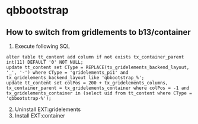 qbbootstrap
===========

How to switch from gridlements to b13/container
-----------------------------------------------


1. Execute following SQL

```
alter table tt_content add column if not exists tx_container_parent int(11) DEFAULT '0' NOT NULL;
update tt_content set CType = REPLACE(tx_gridelements_backend_layout, '_', '-') where CType = 'gridelements_pi1' and tx_gridelements_backend_layout like 'qbbootstrap_%';
update tt_content set colPos = 200 + tx_gridelements_columns, tx_container_parent = tx_gridelements_container where colPos = -1 and tx_gridelements_container in (select uid from tt_content where CType = 'qbbootstrap-%');
```

2. Uninstall EXT:gridelements
3. Install EXT:container
